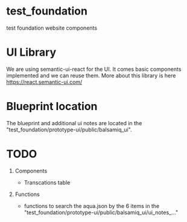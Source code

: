 # test_foundation
test foundation website components


# UI Library
We are using semantic-ui-react for the UI. It comes basic components implemented and we can reuse them. 
More about this library is here https://react.semantic-ui.com/ 

# Blueprint location 
The blueprint and additional ui notes are located in the "test_foundation/prototype-ui/public/balsamiq_ui".

# TODO
1. Components
    - Transcations table

2. Functions
    - functions to search the aqua.json by the 6 items in the "test_foundation/prototype-ui/public/balsamiq_ui/ui_notes_..."